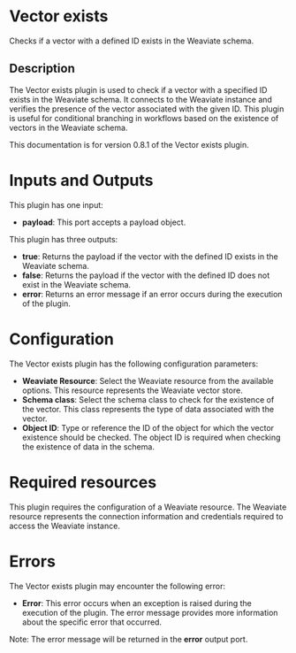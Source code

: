 # Vector exists

Checks if a vector with a defined ID exists in the Weaviate schema.

## Description

The Vector exists plugin is used to check if a vector with a specified ID exists in the Weaviate schema. It connects to
the Weaviate instance and verifies the presence of the vector associated with the given ID. This plugin is useful for
conditional branching in workflows based on the existence of vectors in the Weaviate schema.

This documentation is for version 0.8.1 of the Vector exists plugin.

# Inputs and Outputs

This plugin has one input:

- **payload**: This port accepts a payload object.

This plugin has three outputs:

- **true**: Returns the payload if the vector with the defined ID exists in the Weaviate schema.
- **false**: Returns the payload if the vector with the defined ID does not exist in the Weaviate schema.
- **error**: Returns an error message if an error occurs during the execution of the plugin.

# Configuration

The Vector exists plugin has the following configuration parameters:

- **Weaviate Resource**: Select the Weaviate resource from the available options. This resource represents the Weaviate
  vector store.
- **Schema class**: Select the schema class to check for the existence of the vector. This class represents the type of
  data associated with the vector.
- **Object ID**: Type or reference the ID of the object for which the vector existence should be checked. The object ID
  is required when checking the existence of data in the schema.

# Required resources

This plugin requires the configuration of a Weaviate resource. The Weaviate resource represents the connection
information and credentials required to access the Weaviate instance.

# Errors

The Vector exists plugin may encounter the following error:

- **Error**: This error occurs when an exception is raised during the execution of the plugin. The error message
  provides more information about the specific error that occurred.

Note: The error message will be returned in the **error** output port.
